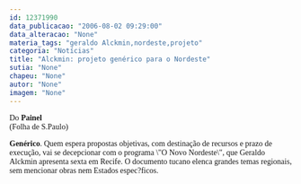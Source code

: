 ```yaml
---
id: 12371990
data_publicacao: "2006-08-02 09:29:00"
data_alteracao: "None"
materia_tags: "geraldo Alckmin,nordeste,projeto"
categoria: "Notícias"
title: "Alckmin: projeto genérico para o Nordeste"
sutia: "None"
chapeu: "None"
autor: "None"
imagem: "None"
---
```

<p><P><FONT face=Verdana>Do</FONT><FONT face=Verdana><STRONG> Painel <BR></STRONG>(Folha de S.Paulo)</FONT></P></p>
<p><P><FONT face=Verdana><STRONG>Genérico</STRONG>. Quem espera propostas objetivas, com destinação de recursos e prazo de execução, vai se decepcionar com o programa \"O Novo Nordeste\", que Geraldo Alckmin apresenta sexta em Recife. O documento tucano elenca grandes temas regionais, sem mencionar obras nem Estados espec?ficos. <BR></FONT></P> </p>
